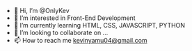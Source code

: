 - 👋 Hi, I’m @OnlyKev
- 👀 I’m interested in Front-End Development
- 🌱 I’m currently learning HTML, CSS, JAVASCRIPT, PYTHON
- 💞️ I’m looking to collaborate on ...
- 📫 How to reach me kevinyamu04@gmail.com

<!---
OnlyKev/OnlyKev is a ✨ special ✨ repository because its `README.md` (this file) appears on your GitHub profile.
You can click the Preview link to take a look at your changes.
--->
